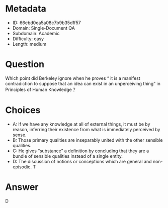 # Metadata

- ID: 66ebd0ea5a08c7b9b35dff57
- Domain: Single-Document QA
- Subdomain: Academic
- Difficulty: easy
- Length: medium

# Question

Which point did Berkeley ignore when he proves “ it is a manifest contradiction to suppose that an idea can exist in an unperceiving thing” in Principles of Human Knowledge？

# Choices

- A: If we have any knowledge at all of external things, it must be by reason, inferring their existence from what is immediately perceived by sense.
- B: Those primary qualities are inseparably united with the other sensible qualities.
- C: He gives “substance” a definition by concluding that they are a bundle of sensible qualities instead of a single entity.
- D: The discussion of notions or conceptions which are general and non-episodic. T

# Answer

D
